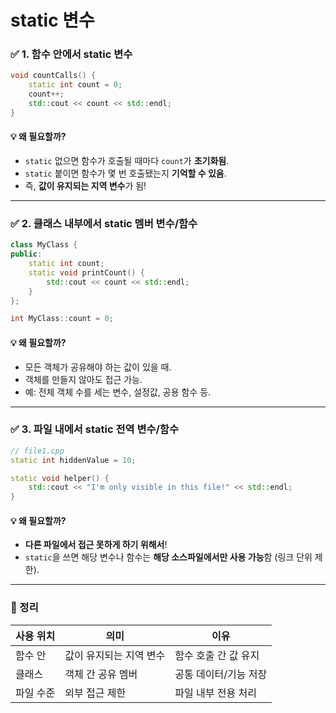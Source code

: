 # static 변수

### ✅ 1. **함수 안에서 static 변수**
```cpp
void countCalls() {
    static int count = 0;
    count++;
    std::cout << count << std::endl;
}
```

#### 💡 왜 필요할까?
- `static` 없으면 함수가 호출될 때마다 `count`가 **초기화됨**.
- `static` 붙이면 함수가 몇 번 호출됐는지 **기억할 수 있음**.
- 즉, **값이 유지되는 지역 변수**가 됨!

---

### ✅ 2. **클래스 내부에서 static 멤버 변수/함수**
```cpp
class MyClass {
public:
    static int count;
    static void printCount() {
        std::cout << count << std::endl;
    }
};

int MyClass::count = 0;
```

#### 💡 왜 필요할까?
- 모든 객체가 공유해야 하는 값이 있을 때.
- 객체를 만들지 않아도 접근 가능.
- 예: 전체 객체 수를 세는 변수, 설정값, 공용 함수 등.

---

### ✅ 3. **파일 내에서 static 전역 변수/함수**
```cpp
// file1.cpp
static int hiddenValue = 10;

static void helper() {
    std::cout << "I'm only visible in this file!" << std::endl;
}
```

#### 💡 왜 필요할까?
- **다른 파일에서 접근 못하게 하기 위해서**!
- `static`을 쓰면 해당 변수나 함수는 **해당 소스파일에서만 사용 가능**함 (링크 단위 제한).

---

### 🎯 정리
| 사용 위치 | 의미 | 이유 |
|----------|------|------|
| 함수 안 | 값이 유지되는 지역 변수 | 함수 호출 간 값 유지 |
| 클래스 | 객체 간 공유 멤버 | 공통 데이터/기능 저장 |
| 파일 수준 | 외부 접근 제한 | 파일 내부 전용 처리 |
